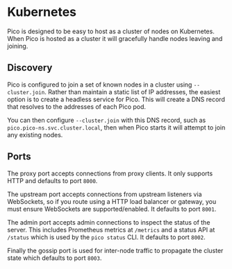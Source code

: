 # Kubernetes

Pico is designed to be easy to host as a cluster of nodes on Kubernetes. When
Pico is hosted as a cluster it will gracefully handle nodes leaving and
joining.

## Discovery

Pico is configured to join a set of known nodes in a cluster using
`--cluster.join`. Rather than maintain a static list of IP addresses, the
easiest option is to create a headless service for Pico. This will create a
DNS record that resolves to the addresses of each Pico pod.

You can then configure `--cluster.join` with this DNS record, such as
`pico.pico-ns.svc.cluster.local`, then when Pico starts it will attempt to
join any existing nodes.

## Ports

The proxy port accepts connections from proxy clients. It only
supports HTTP and defaults to port `8000`.

The upstream port accepts connections from upstream listeners via
WebSockets, so if you route using a HTTP load balancer or gateway, you must
ensure WebSockets are supported/enabled. It defaults to port `8001`.

The admin port accepts admin connections to inspect the status of the server.
This includes Prometheus metrics at `/metrics` and a status API at `/status`
which is used by the `pico status` CLI. It defaults to port `8002`.

Finally the gossip port is used for inter-node traffic to propagate the cluster
state which defaults to port `8003`.
